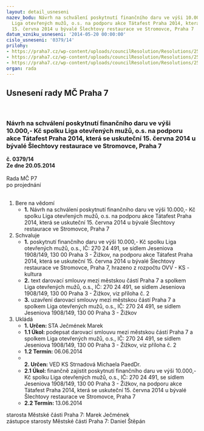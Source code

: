 ```yaml
---
layout: detail_usneseni
nazev_bodu: Návrh na schválení poskytnutí finančního daru ve výši 10.000,- Kč spolku
  Liga otevřených mužů, o.s. na podporu akce Tátafest Praha 2014, která se uskuteční
  15. června 2014 u bývalé Šlechtovy restaurace ve Stromovce, Praha 7
datum_vzniku_usneseni: '2014-05-20 00:00:00'
cislo_usneseni: '0379/14'
prilohy:
- https://praha7.cz/wp-content/uploads/councilResolution/Resolutions/25002/25-14-liga_otev%c5%99en%c3%bdch_mu%c5%be%c5%af.pdf
- https://praha7.cz/wp-content/uploads/councilResolution/Resolutions/25002/25-14-s21_liga_otevrenych_muzu_2014.doc
- https://praha7.cz/wp-content/uploads/councilResolution/Resolutions/25002/25-14-sr_liga_otevrenych_muzu_tatafest_2014.pdf
organ: rada
---
```

<div id="ucUsn_pList" class="usn">
	<span><h2>Usnesení rady MČ Praha 7 </h2>
<br></span><div class="standBody">
<span><h3>Návrh na schválení poskytnutí finančního daru ve výši 10.000,- Kč spolku Liga otevřených mužů, o.s. na podporu akce Tátafest Praha 2014, která se uskuteční 15. června 2014 u bývalé Šlechtovy restaurace ve Stromovce, Praha 7</h3></span><div class="center">
		<strong>č. 0379/14</strong><br>
	</div>
<div class="center">
		<strong>Ze dne 20.05.2014</strong><br><br>
	</div>Rada MČ P7<br> po projednání<br><br><ol>
<li>Bere na vědomí<ul><li>
<strong>1.</strong> Návrh na schválení poskytnutí finančního daru ve výši 10.000,- Kč spolku Liga otevřených mužů, o.s. na podporu akce Tátafest Praha 2014, která se uskuteční 15. června 2014 u bývalé Šlechtovy restaurace ve Stromovce, Praha 7</li></ul>
</li>
<li>Schvaluje<ul>
<li>
<strong>1.</strong> poskytnutí finančního daru ve výši 10.000,- Kč spolku Liga otevřených mužů, o.s., IČ: 270 24 491, se sídlem Jeseniova 1908/149, 130 00 Praha 3 - Žižkov, na podporu akce Tátafest Praha 2014, která se uskuteční 15. června 2014 u bývalé Šlechtovy restaurace ve Stromovce, Praha 7, hrazeno z rozpočtu OVV - KS - kultura</li>
<li>
<strong>2.</strong> text darovací smlouvy mezi městskou částí Praha 7 a spolkem Liga otevřených mužů, o.s., IČ: 270 24 491, se sídlem Jeseniova 1908/149, 130 00 Praha 3 - Žižkov, viz příloha č. 2</li>
<li>
<strong>3.</strong> uzavření darovací smlouvy mezi městskou částí Praha 7 a spolkem Liga otevřených mužů, o.s., IČ: 270 24 491, se sídlem Jeseniova 1908/149, 130 00 Praha 3 - Žižkov</li>
</ul>
</li>
<li>Ukládá<ul>
<li>
<strong>1. Určen: </strong>STA Ječmének Marek</li>
<li>
<strong>1.1 Úkol: </strong>podepsat darovací smlouvu mezi městskou částí Praha 7 a spolkem Liga otevřených mužů, o.s., IČ: 270 24 491, se sídlem Jeseniova 1908/149, 130 00 Praha 3 - Žižkov, viz příloha č. 2 </li>
<li>
<strong>1.2 Termín: </strong>06.06.2014</li>
<li>
<strong><br>2. Určen: </strong>VED KS Strnadová Michaela PaedDr.</li>
<li>
<strong>2.1 Úkol: </strong>finančně zajistit poskytnutí finančního daru ve výši 10.000,- Kč spolku Liga otevřených mužů, o.s., IČ: 270 24 491, se sídlem Jeseniova 1908/149, 130 00 Praha 3 - Žižkov, na podporu akce Tátafest Praha 2014, která se uskuteční 15. června 2014 u bývalé Šlechtovy restaurace ve Stromovce, Praha 7</li>
<li>
<strong>2.2 Termín: </strong>13.06.2014</li>
</ul>
</li>
</ol>starosta Městské části Praha 7: Marek Ječmének<br>zástupce starosty Městské části Praha 7: Daniel Štěpán 
</div>
</div>